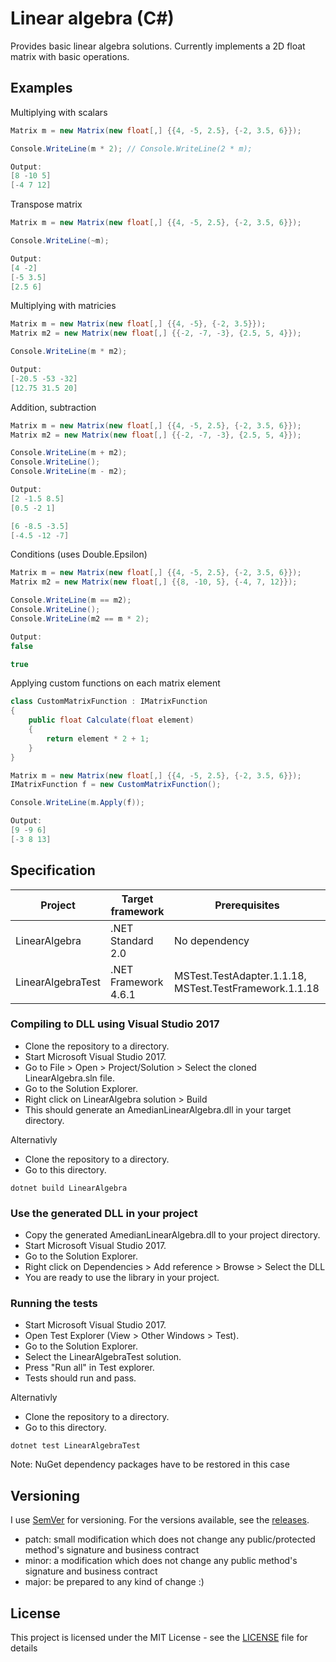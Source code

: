 # Linear algebra (C#)

Provides basic linear algebra solutions. Currently implements a 2D float matrix with basic operations.

## Examples

Multiplying with scalars
```c#
Matrix m = new Matrix(new float[,] {{4, -5, 2.5}, {-2, 3.5, 6}});

Console.WriteLine(m * 2); // Console.WriteLine(2 * m);

Output:
[8 -10 5]
[-4 7 12]
```

Transpose matrix
```c#
Matrix m = new Matrix(new float[,] {{4, -5, 2.5}, {-2, 3.5, 6}});

Console.WriteLine(~m);

Output:
[4 -2]
[-5 3.5]
[2.5 6]
```

Multiplying with matricies
```c#
Matrix m = new Matrix(new float[,] {{4, -5}, {-2, 3.5}});
Matrix m2 = new Matrix(new float[,] {{-2, -7, -3}, {2.5, 5, 4}});

Console.WriteLine(m * m2);

Output:
[-20.5 -53 -32]
[12.75 31.5 20]
```


Addition, subtraction
```c#
Matrix m = new Matrix(new float[,] {{4, -5, 2.5}, {-2, 3.5, 6}});
Matrix m2 = new Matrix(new float[,] {{-2, -7, -3}, {2.5, 5, 4}});

Console.WriteLine(m + m2);
Console.WriteLine();
Console.WriteLine(m - m2);

Output:
[2 -1.5 8.5]
[0.5 -2 1]

[6 -8.5 -3.5]
[-4.5 -12 -7]
```

Conditions (uses Double.Epsilon)
```c#
Matrix m = new Matrix(new float[,] {{4, -5, 2.5}, {-2, 3.5, 6}});
Matrix m2 = new Matrix(new float[,] {{8, -10, 5}, {-4, 7, 12}});

Console.WriteLine(m == m2);
Console.WriteLine();
Console.WriteLine(m2 == m * 2);

Output:
false

true
```

Applying custom functions on each matrix element
```c#
class CustomMatrixFunction : IMatrixFunction
{
	public float Calculate(float element)
	{
		return element * 2 + 1;
	}
}

Matrix m = new Matrix(new float[,] {{4, -5, 2.5}, {-2, 3.5, 6}});
IMatrixFunction f = new CustomMatrixFunction();

Console.WriteLine(m.Apply(f));

Output:
[9 -9 6]
[-3 8 13]
```

## Specification

| Project | Target framework | Prerequisites |
| --- | --- | --- |
| LinearAlgebra | .NET Standard 2.0 | No dependency |
| LinearAlgebraTest | .NET Framework 4.6.1 | MSTest.TestAdapter.1.1.18, MSTest.TestFramework.1.1.18 |


### Compiling to DLL using Visual Studio 2017

- Clone the repository to a directory.
- Start Microsoft Visual Studio 2017.
- Go to File > Open > Project/Solution > Select the cloned LinearAlgebra.sln file.
- Go to the Solution Explorer.
- Right click on LinearAlgebra solution > Build
- This should generate an AmedianLinearAlgebra.dll in your target directory.

Alternativly

- Clone the repository to a directory.
- Go to this directory.
```
dotnet build LinearAlgebra
```

### Use the generated DLL in your project

- Copy the generated AmedianLinearAlgebra.dll to your project directory.
- Start Microsoft Visual Studio 2017.
- Go to the Solution Explorer.
- Right click on Dependencies > Add reference > Browse > Select the DLL
- You are ready to use the library in your project.

### Running the tests

- Start Microsoft Visual Studio 2017.
- Open Test Explorer (View > Other Windows > Test).
- Go to the Solution Explorer.
- Select the LinearAlgebraTest solution.
- Press "Run all" in Test explorer.
- Tests should run and pass.

Alternativly

- Clone the repository to a directory.
- Go to this directory.
```
dotnet test LinearAlgebraTest
```

Note: NuGet dependency packages have to be restored in this case

## Versioning

I use [SemVer](http://semver.org/) for versioning. For the versions available, see the [releases](https://github.com/amedian/c-sharp-linear-algebra/releases). 
- patch: small modification which does not change any public/protected method's signature and business contract
- minor: a modification which does not change any public method's signature and business contract
- major: be prepared to any kind of change :)

## License

This project is licensed under the MIT License - see the [LICENSE](LICENSE) file for details
